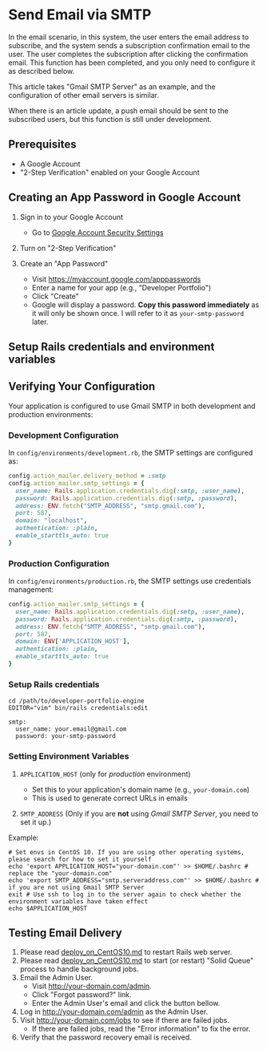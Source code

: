 # Send Email via SMTP

In the email scenario, in this system, the user enters the email address to subscribe, and the system sends a subscription confirmation email to the user. The user completes the subscription after clicking the confirmation email. This function has been completed, and you only need to configure it as described below.

This article takes "Gmail SMTP Server" as an example, and the configuration of other email servers is similar.

When there is an article update, a push email should be sent to the subscribed users, but this function is still under development.

## Prerequisites

- A Google Account
- "2-Step Verification" enabled on your Google Account

## Creating an App Password in Google Account

1. Sign in to your Google Account
    - Go to [Google Account Security Settings](https://myaccount.google.com/security)

2. Turn on "2-Step Verification"

3. Create an "App Password"
    - Visit https://myaccount.google.com/apppasswords
    - Enter a name for your app (e.g., "Developer Portfolio")
    - Click "Create"
    - Google will display a password. **Copy this password immediately** as it will only be shown once. I will refer to it as `your-smtp-password` later.

## Setup Rails credentials and environment variables

## Verifying Your Configuration

Your application is configured to use Gmail SMTP in both development and production environments:

### Development Configuration

In `config/environments/development.rb`, the SMTP settings are configured as:

```ruby
config.action_mailer.delivery_method = :smtp
config.action_mailer.smtp_settings = {
  user_name: Rails.application.credentials.dig(:smtp, :user_name),
  password: Rails.application.credentials.dig(:smtp, :password),
  address: ENV.fetch("SMTP_ADDRESS", "smtp.gmail.com"),
  port: 587,
  domain: "localhost",
  authentication: :plain,
  enable_starttls_auto: true
}
```

### Production Configuration

In `config/environments/production.rb`, the SMTP settings use credentials management:

```ruby
config.action_mailer.smtp_settings = {
  user_name: Rails.application.credentials.dig(:smtp, :user_name),
  password: Rails.application.credentials.dig(:smtp, :password),
  address: ENV.fetch("SMTP_ADDRESS", "smtp.gmail.com"),
  port: 587,
  domain: ENV['APPLICATION_HOST'],
  authentication: :plain,
  enable_starttls_auto: true
}
```

### Setup Rails credentials

```shell
cd /path/to/developer-portfolio-engine
EDITOR="vim" bin/rails credentials:edit
```

```
smtp:
  user_name: your.email@gmail.com
  password: your-smtp-password
```

### Setting Environment Variables

1. `APPLICATION_HOST` (only for *production* environment)
    - Set this to your application's domain name (e.g., `your-domain.com`)
    - This is used to generate correct URLs in emails

2. `SMTP_ADDRESS` (Only if you are **not** using *Gmail SMTP Server*, you need to set it up.)

Example:

```shell
# Set envs in CentOS 10. If you are using other operating systems, please search for how to set it yourself
echo 'export APPLICATION_HOST="your-domain.com"' >> $HOME/.bashrc # replace the "your-domain.com"
echo 'export SMTP_ADDRESS="smtp.serveraddress.com"' >> $HOME/.bashrc # if you are not using Gmail SMTP Server
exit # Use ssh to log in to the server again to check whether the environment variables have taken effect
echo $APPLICATION_HOST
```

## Testing Email Delivery

1. Please read [deploy_on_CentOS10.md](/docs/deploy/deploy_on_CentOS10.md) to restart Rails web server.
2. Please read [deploy_on_CentOS10.md](/docs/deploy/deploy_on_CentOS10.md) to start (or restart) "Solid Queue" process to handle background jobs.
3. Email the Admin User.
    - Visit http://your-domain.com/admin.
    - Click "Forgot password?" link.
    - Enter the Admin User's email and click the button bellow.
4. Log in http://your-domain.com/admin as the Admin User.
5. Visit http://your-domain.com/jobs to see if there are failed jobs.
    - If there are failed jobs, read the "Error information" to fix the error.
6. Verify that the password recovery email is received.
